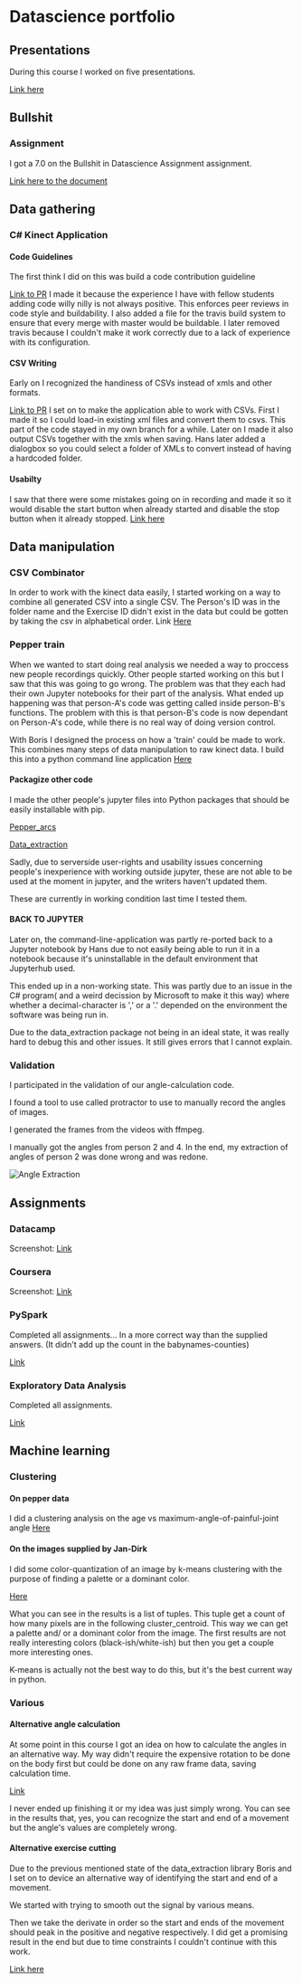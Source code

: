 # Datascience portfolio

## Presentations

During this course I worked on five presentations.

[Link here](presentations)

## Bullshit

### Assignment

I got a 7.0 on the Bullshit in Datascience Assignment assignment. 

[Link here to the document](docs/bullshit.pdf)

## Data gathering

### C# Kinect Application

#### Code Guidelines
The first think I did on this was build a code contribution guideline

[Link to PR](https://github.com/Hans2131/KinectingPepper/pull/4)
I made it because the experience I have with fellow students adding code willy nilly is not always positive.
This enforces peer reviews in code style and buildability. 
I also added a file for the travis build system to ensure that every merge with master would be buildable.
I later removed travis because I couldn't make it work correctly due to a lack of experience with its configuration.

#### CSV Writing
Early on I recognized the handiness of CSVs instead of xmls and other formats.

[Link to PR](https://github.com/Hans2131/KinectingPepper/pull/9/files)
I set on to make the application able to work with CSVs.
First I made it so I could load-in existing xml files and convert them to csvs. This part of the code stayed in my own branch for a while. Later on I made it also output CSVs together with the xmls when saving.
Hans later added a dialogbox so you could select a folder of XMLs to convert instead of having a hardcoded folder.

#### Usabilty
I saw that there were some mistakes going on in recording and made it so it would disable the start button when already started and disable the stop button when it already stopped. [Link here](https://github.com/Hans2131/KinectingPepper/pull/12)

## Data manipulation

### CSV Combinator
In order to work with the kinect data easily, I started working on a way to combine all generated CSV into a single CSV.
The Person's ID was in the folder name and the Exercise ID didn't exist in the data but could be gotten by taking the csv in alphabetical order. 
Link [Here](https://github.com/Blanen/csv_combinator)

### Pepper train
When we wanted to start doing real analysis we needed a way to proccess new people recordings quickly. Other people started working on this but I saw that this was going to go wrong. The problem was that they each had their own Jupyter notebooks for their part of the analysis. What ended up happening was that person-A's code was getting called inside person-B's functions. The problem with this is that person-B's code is now dependant on Person-A's code, while there is no real way of doing version control.

With Boris I designed the process on how a 'train' could be made to work. This combines many steps of data manipulation to raw kinect data. I build this into a python command line application [Here](https://github.com/KinectingPepper/pepper_train)

#### Packagize other code

I made the other people's jupyter files into Python packages that should be easily installable with pip.

[Pepper_arcs](https://github.com/KinectingPepper/pepper_arcs)

[Data_extraction](https://github.com/KinectingPepper/Data_Extraction)

Sadly, due to serverside user-rights and usability issues concerning people's inexperience with working outside jupyter, these are not able to be used at the moment in jupyter, and the writers haven't updated them. 

These are currently in working condition last time I tested them.

#### BACK TO JUPYTER

Later on, the command-line-application was partly re-ported back to a Jupyter notebook by Hans due to not easily being able to run it in a notebook because it's uninstallable in the default environment that Jupyterhub used.

This ended up in a non-working state. This was partly due to an issue in the C# program( and a weird decission by Microsoft to make it this way) where whether a decimal-character is ',' or a '.' depended on the environment the software was being run in.

Due to the data_extraction package not being in an ideal state, it was really hard to debug this and other issues. It still gives errors that I cannot explain.

### Validation

I participated in the validation of our angle-calculation code. 

I found a tool to use called protractor to use to manually record the angles of images.

I generated the frames from the videos with ffmpeg.

I manually got the angles from person 2 and 4. In the end, my extraction of angles of person 2 was done wrong and was redone.

![Angle Extraction](images/manual_angle.png)


## Assignments

### Datacamp

Screenshot: [Link](images/datacamp.png)

### Coursera

Screenshot: [Link](images/coursera.png)

### PySpark

Completed all assignments... In a more correct way than the supplied answers. (It didn't add up the count in the babynames-counties)

[Link](tutorial_spark/)

### Exploratory Data Analysis

Completed all assignments.

[Link](ExploratoryDataAnalysis/)

## Machine learning

### Clustering

#### On pepper data

I did a clustering analysis on the age vs maximum-angle-of-painful-joint angle [Here](notebooks/clustering.ipynb)

#### On the images supplied by Jan-Dirk

I did some color-quantization of an image by k-means clustering with the purpose of finding a palette or a dominant color. 

[Here](notebooks/quantize.ipynb)

What you can see in the results is a list of tuples. This tuple get a count of how many pixels are in the following cluster_centroid. 
This way we can get a palette and/ or a dominant color from the image. The first results are not really interesting colors (black-ish/white-ish) but then you get a couple more interesting ones. 

K-means is actually not the best way to do this, but it's the best current way in python.


### Various

#### Alternative angle calculation

At some point in this course I got an idea on how to calculate the angles in an alternative way. My way didn't require the expensive rotation to be done on the body first but could be done on any raw frame data, saving calculation time. 

[Link](notebooks/different_arc_calc.ipynb)

I never ended up finishing it or my idea was just simply wrong. You can see in the results that, yes, you can recognize the start and end of a movement but the angle's values are completely wrong.

#### Alternative exercise cutting

Due to the previous mentioned state of the data_extraction library Boris and I set on to device an alternative way of identifying the start and end of a movement.

We started with trying to smooth out the signal by various means. 

Then we take the derivate in order so the start and ends of the movement should peak in the positive and negative respectively. I did get a promising result in the end but due to time constraints I couldn't continue with this work.

[Link here](notebooks/started_filtering.ipynb)
